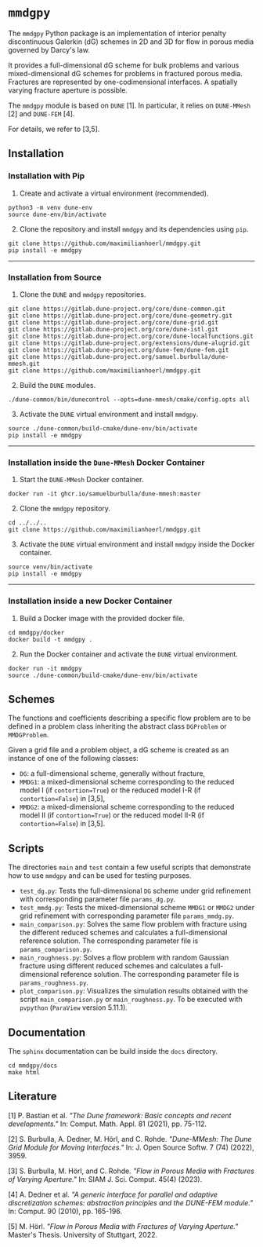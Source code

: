 # `mmdgpy`

The `mmdgpy` Python package is an implementation of interior penalty discontinuous Galerkin (dG) schemes in 2D and 3D for flow in porous media governed by Darcy's law.

It provides a full-dimensional dG scheme for bulk problems and various mixed-dimensional dG schemes for problems in fractured porous media.
Fractures are represented by one-codimensional interfaces.
A spatially varying fracture aperture is possible.

The `mmdgpy` module is based on <nobr>`DUNE` [1]</nobr>. In particular, it relies on <nobr>`DUNE-MMesh` [2]</nobr> and <nobr>`DUNE-FEM` [4]</nobr>.

For details, we refer to [3,5].

## Installation

### Installation with Pip

1. Create and activate a virtual environment (recommended).
````
python3 -m venv dune-env
source dune-env/bin/activate
````

2. Clone the repository and install `mmdgpy` and its dependencies using `pip`.
````
git clone https://github.com/maximilianhoerl/mmdgpy.git
pip install -e mmdgpy
````

<hr/>

### Installation from Source 

1. Clone the `DUNE` and `mmdgpy` repositories.
````
git clone https://gitlab.dune-project.org/core/dune-common.git
git clone https://gitlab.dune-project.org/core/dune-geometry.git
git clone https://gitlab.dune-project.org/core/dune-grid.git
git clone https://gitlab.dune-project.org/core/dune-istl.git
git clone https://gitlab.dune-project.org/core/dune-localfunctions.git
git clone https://gitlab.dune-project.org/extensions/dune-alugrid.git
git clone https://gitlab.dune-project.org/dune-fem/dune-fem.git
git clone https://gitlab.dune-project.org/samuel.burbulla/dune-mmesh.git
git clone https://github.com/maximilianhoerl/mmdgpy.git
````

2. Build the `DUNE` modules.
````
./dune-common/bin/dunecontrol --opts=dune-mmesh/cmake/config.opts all
````

3. Activate the `DUNE` virtual environment and install `mmdgpy`.
````
source ./dune-common/build-cmake/dune-env/bin/activate
pip install -e mmdgpy
````

<hr/>

### Installation inside the `Dune-MMesh` Docker Container

1. Start the `DUNE-MMesh` Docker container.
````
docker run -it ghcr.io/samuelburbulla/dune-mmesh:master
````

2. Clone the `mmdgpy` repository.
````
cd ../../..
git clone https://github.com/maximilianhoerl/mmdgpy.git
````

3. Activate the `DUNE` virtual environment and install `mmdgpy` inside the Docker container.
````
source venv/bin/activate
pip install -e mmdgpy
````

<hr/>

### Installation inside a new Docker Container

1. Build a Docker image with the provided docker file.
````
cd mmdgpy/docker
docker build -t mmdgpy .
````

2. Run the Docker container and activate the `DUNE` virtual environment.
````
docker run -it mmdgpy
source ./dune-common/build-cmake/dune-env/bin/activate
````

## Schemes

The functions and coefficients describing a specific flow problem are to be defined in a problem class inheriting the abstract class `DGProblem` or `MMDGProblem`.

Given a grid file and a problem object, a dG scheme is created as an instance of one of the following classes:
- `DG`: a full-dimensional scheme, generally without fracture,
- `MMDG1`: a mixed-dimensional scheme corresponding to the reduced <nobr>model I</nobr> (if `contortion=True`) or the reduced <nobr>model I-R</nobr> (if `contortion=False`) <nobr>in [3,5]</nobr>,
- `MMDG2`: a mixed-dimensional scheme corresponding to the reduced <nobr>model II</nobr> (if `contortion=True`) or the reduced <nobr>model II-R</nobr> (if `contortion=False`) <nobr>in [3,5]</nobr>.

## Scripts

The directories `main` and `test` contain a few useful scripts that demonstrate how to use `mmdgpy` and can be used for testing purposes.

- `test_dg.py`: Tests the full-dimensional `DG` scheme under grid refinement with corresponding parameter file `params_dg.py`.
- `test_mmdg.py`: Tests the mixed-dimensional scheme `MMDG1` or `MMDG2` under grid refinement with corresponding parameter file `params_mmdg.py`.
- `main_comparison.py`: Solves the same flow problem with fracture using the different reduced schemes and calculates a full-dimensional reference solution. The corresponding parameter file is `params_comparison.py`.
- `main_roughness.py`: Solves a flow problem with random Gaussian fracture using different reduced schemes and calculates a full-dimensional reference solution. The corresponding parameter file is `params_roughness.py`.
- `plot_comparison.py`: Visualizes the simulation results obtained with the script `main_comparison.py` or `main_roughness.py`. To be executed with `pvpython` (`ParaView` version 5.11.1).

## Documentation

The `sphinx` documentation can be build inside the `docs` directory.
````
cd mmdgpy/docs
make html
````

## Literature
<a id="1">[1]</a>  P. Bastian et al. *"The Dune framework: Basic concepts and recent developments."* In: Comput. Math. Appl. 81 (2021), pp. 75-112.

<a id="2">[2]</a>  S. Burbulla, A. Dedner, M. Hörl, and C. Rohde. *"Dune-MMesh: The Dune Grid Module for Moving Interfaces."* In: J. Open Source Softw. 7 (74) (2022), 3959.

<a id="3">[3]</a>  S. Burbulla, M. Hörl, and C. Rohde. *"Flow in Porous Media with Fractures of Varying Aperture."* In: SIAM J. Sci. Comput. 45(4) (2023).

<a id="4">[4]</a>  A. Dedner et al. *"A generic interface for parallel and adaptive discretization schemes: abstraction principles and the DUNE-FEM module."* In: Comput. 90 (2010), pp. 165-196.

<a id="5">[5]</a>  M. Hörl. *"Flow in Porous Media with Fractures of Varying Aperture."* Master's Thesis. University of Stuttgart, 2022.
